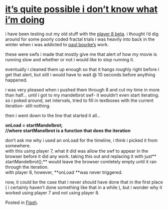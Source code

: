 # [it’s quite possible i don’t know what i’m doing](http://custardbelly.com/blog/2005/07/13/its-quite-possible-i-dont-know-what-im-doing/)

i have been testing out my old stuff with the [player 8 beta](http://www.macromedia.com/software/flashplayer/public_beta/). i thought i’d dig around for some poorly coded fractal trials i was heavily into back in the winter when i was addicted to [paul bourke’s](http://astronomy.swin.edu.au/~pbourke/fractals/) work.

these were swfs i made that mostly give me that alert of how my movie is running slow and whether or not i would like to stop running it.

eventually i cleaned them up enough so that it hangs roughly right before i get that alert, but still i would have to wait @ 10 seconds before anything happened.

i was very pleased when i pushed them through 8 and cut my time in more than half… until i got to my mandelbrot swf- it wouldn’t even start iterating.  
so i poked around, set intervals, tried to fill in textboxes with the current iteration- still nothing.

then i went down to the line that started it all…

**onLoad = startMandelbrot;  
//where startManelbrot is a function that does the iteration**

don’t ask me why i used an onLoad for the timeline, i think i picked it from somewhere.  
with this using player 7, what it did was allow the swf to appear in the browser before it did any work. taking this out and replacing it with just** startMandelbrot();** would leave the browser comletely empty until it ran through the iteration.  
with player 8, however, **onLoad **was never triggered. 

now, it could be the case that i never should have done that in the first place ( i certainly haven’t done something like that in a while ), but i wonder why it worked using player 7 and not using player 8.

Posted in [Flash](http://custardbelly.com/blog/category/flash/).
